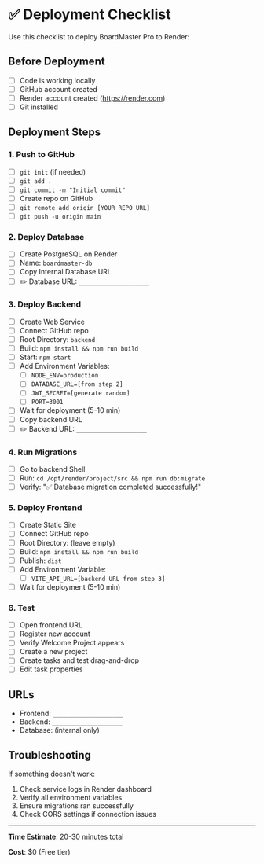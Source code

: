 # ✅ Deployment Checklist

Use this checklist to deploy BoardMaster Pro to Render:

## Before Deployment

- [ ] Code is working locally
- [ ] GitHub account created
- [ ] Render account created (https://render.com)
- [ ] Git installed

## Deployment Steps

### 1. Push to GitHub
- [ ] `git init` (if needed)
- [ ] `git add .`
- [ ] `git commit -m "Initial commit"`
- [ ] Create repo on GitHub
- [ ] `git remote add origin [YOUR_REPO_URL]`
- [ ] `git push -u origin main`

### 2. Deploy Database
- [ ] Create PostgreSQL on Render
- [ ] Name: `boardmaster-db`
- [ ] Copy Internal Database URL
- [ ] ✏️ Database URL: `____________________`

### 3. Deploy Backend
- [ ] Create Web Service
- [ ] Connect GitHub repo
- [ ] Root Directory: `backend`
- [ ] Build: `npm install && npm run build`
- [ ] Start: `npm start`
- [ ] Add Environment Variables:
  - [ ] `NODE_ENV=production`
  - [ ] `DATABASE_URL=[from step 2]`
  - [ ] `JWT_SECRET=[generate random]`
  - [ ] `PORT=3001`
- [ ] Wait for deployment (5-10 min)
- [ ] Copy backend URL
- [ ] ✏️ Backend URL: `____________________`

### 4. Run Migrations
- [ ] Go to backend Shell
- [ ] Run: `cd /opt/render/project/src && npm run db:migrate`
- [ ] Verify: "✅ Database migration completed successfully!"

### 5. Deploy Frontend
- [ ] Create Static Site
- [ ] Connect GitHub repo
- [ ] Root Directory: (leave empty)
- [ ] Build: `npm install && npm run build`
- [ ] Publish: `dist`
- [ ] Add Environment Variable:
  - [ ] `VITE_API_URL=[backend URL from step 3]`
- [ ] Wait for deployment (5-10 min)

### 6. Test
- [ ] Open frontend URL
- [ ] Register new account
- [ ] Verify Welcome Project appears
- [ ] Create a new project
- [ ] Create tasks and test drag-and-drop
- [ ] Edit task properties

## URLs

- Frontend: `____________________`
- Backend: `____________________`
- Database: (internal only)

## Troubleshooting

If something doesn't work:
1. Check service logs in Render dashboard
2. Verify all environment variables
3. Ensure migrations ran successfully
4. Check CORS settings if connection issues

---

**Time Estimate**: 20-30 minutes total

**Cost**: $0 (Free tier)
